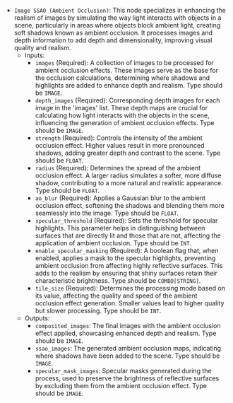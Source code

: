 - `Image SSAO (Ambient Occlusion)`: This node specializes in enhancing the realism of images by simulating the way light interacts with objects in a scene, particularly in areas where objects block ambient light, creating soft shadows known as ambient occlusion. It processes images and depth information to add depth and dimensionality, improving visual quality and realism.
    - Inputs:
        - `images` (Required): A collection of images to be processed for ambient occlusion effects. These images serve as the base for the occlusion calculations, determining where shadows and highlights are added to enhance depth and realism. Type should be `IMAGE`.
        - `depth_images` (Required): Corresponding depth images for each image in the 'images' list. These depth maps are crucial for calculating how light interacts with the objects in the scene, influencing the generation of ambient occlusion effects. Type should be `IMAGE`.
        - `strength` (Required): Controls the intensity of the ambient occlusion effect. Higher values result in more pronounced shadows, adding greater depth and contrast to the scene. Type should be `FLOAT`.
        - `radius` (Required): Determines the spread of the ambient occlusion effect. A larger radius simulates a softer, more diffuse shadow, contributing to a more natural and realistic appearance. Type should be `FLOAT`.
        - `ao_blur` (Required): Applies a Gaussian blur to the ambient occlusion effect, softening the shadows and blending them more seamlessly into the image. Type should be `FLOAT`.
        - `specular_threshold` (Required): Sets the threshold for specular highlights. This parameter helps in distinguishing between surfaces that are directly lit and those that are not, affecting the application of ambient occlusion. Type should be `INT`.
        - `enable_specular_masking` (Required): A boolean flag that, when enabled, applies a mask to the specular highlights, preventing ambient occlusion from affecting highly reflective surfaces. This adds to the realism by ensuring that shiny surfaces retain their characteristic brightness. Type should be `COMBO[STRING]`.
        - `tile_size` (Required): Determines the processing mode based on its value, affecting the quality and speed of the ambient occlusion effect generation. Smaller values lead to higher quality but slower processing. Type should be `INT`.
    - Outputs:
        - `composited_images`: The final images with the ambient occlusion effect applied, showcasing enhanced depth and realism. Type should be `IMAGE`.
        - `ssao_images`: The generated ambient occlusion maps, indicating where shadows have been added to the scene. Type should be `IMAGE`.
        - `specular_mask_images`: Specular masks generated during the process, used to preserve the brightness of reflective surfaces by excluding them from the ambient occlusion effect. Type should be `IMAGE`.
